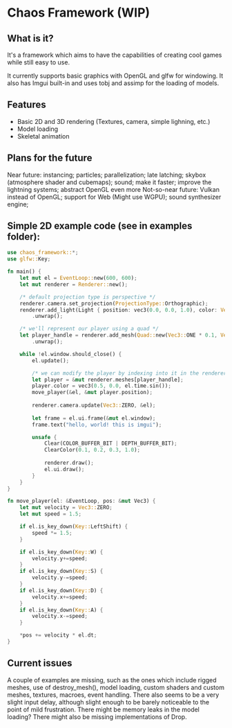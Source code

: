 # Chaos Framework (WIP)

## What is it?
It's a framework which aims to have the capabilities of creating cool games while still easy to use.

It currently supports basic graphics with OpenGL and glfw for windowing. It also has Imgui built-in and uses tobj and assimp for the loading of models.

## Features
  * Basic 2D and 3D rendering (Textures, camera, simple lighning, etc.)
  * Model loading
  * Skeletal animation

## Plans for the future
Near future: instancing; particles; parallelization; late latching; skybox (atmosphere shader and cubemaps); sound; make it faster; improve the lightning systems; abstract OpenGL even more
Not-so-near future: Vulkan instead of OpenGL; support for Web (Might use WGPU); sound synthesizer engine; 

## Simple 2D example code (see in examples folder):
```rs
use chaos_framework::*;
use glfw::Key;

fn main() {
    let mut el = EventLoop::new(600, 600);
    let mut renderer = Renderer::new();

    /* default projection type is perspective */
    renderer.camera.set_projection(ProjectionType::Orthographic);
    renderer.add_light(Light { position: vec3(0.0, 0.0, 1.0), color: Vec3::ONE })
        .unwrap();

    /* we'll represent our player using a quad */
    let player_handle = renderer.add_mesh(Quad::new(Vec3::ONE * 0.1, Vec4::ONE).mesh())
        .unwrap();

    while !el.window.should_close() {
        el.update();

        /* we can modify the player by indexing into it in the renderer's meshes */
        let player = &mut renderer.meshes[player_handle];
        player.color = vec3(0.5, 0.0, el.time.sin());
        move_player(&el, &mut player.position);
    
        renderer.camera.update(Vec3::ZERO, &el);
    
        let frame = el.ui.frame(&mut el.window);
        frame.text("hello, world! this is imgui");

        unsafe {
            Clear(COLOR_BUFFER_BIT | DEPTH_BUFFER_BIT);
            ClearColor(0.1, 0.2, 0.3, 1.0);
            
            renderer.draw();
            el.ui.draw();
        }
    }
}

fn move_player(el: &EventLoop, pos: &mut Vec3) {
    let mut velocity = Vec3::ZERO; 
    let mut speed = 1.5;

    if el.is_key_down(Key::LeftShift) {
        speed *= 1.5;
    }

    if el.is_key_down(Key::W) {
        velocity.y+=speed;
    }
    if el.is_key_down(Key::S) {
        velocity.y-=speed;
    }
    if el.is_key_down(Key::D) {
        velocity.x+=speed;
    }
    if el.is_key_down(Key::A) {
        velocity.x-=speed;
    }

    *pos += velocity * el.dt;
}
```

## Current issues
A couple of examples are missing, such as the ones which include rigged meshes, use of destroy_mesh(), model loading, custom shaders and custom meshes, textures, macroes, event handling.
There also seems to be a very slight input delay, although slight enough to be barely noticeable to the point of mild frustration.
There might be memory leaks in the model loading? There might also be missing implementations of Drop.
